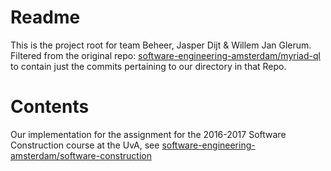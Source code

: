 # Readme
This is the project root for team Beheer, Jasper Dijt & Willem Jan Glerum.
Filtered from the original repo: [software-engineering-amsterdam/myriad-ql](https://github.com/software-engineering-amsterdam/myriad-ql) to contain just the commits pertaining to our directory in that Repo.

# Contents
Our implementation for the assignment for the 2016-2017 Software Construction course at the UvA, see [software-engineering-amsterdam/software-construction](https://github.com/software-engineering-amsterdam/software-construction)

